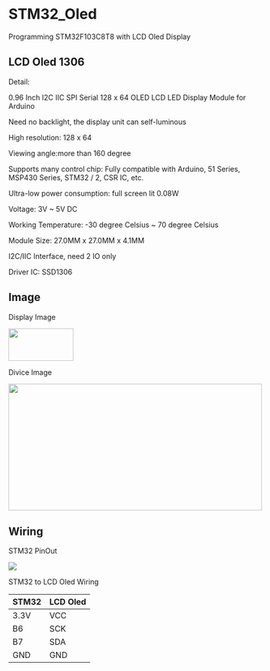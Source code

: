 # STM32_Oled
Programming STM32F103C8T8 with LCD Oled Display

## LCD Oled 1306
Detail:

0.96 Inch I2C IIC SPI Serial 128 x 64 OLED LCD LED Display Module for Arduino

Need no backlight, the display unit can self-luminous

High resolution: 128 x 64

Viewing angle:more than 160 degree

Supports many control chip: Fully compatible with Arduino, 51 Series, MSP430 Series, STM32 / 2, CSR IC, etc.

Ultra-low power consumption: full screen lit 0.08W

Voltage: 3V ~ 5V DC

Working Temperature: -30 degree Celsius  ~ 70 degree Celsius

Module Size: 27.0MM x 27.0MM x 4.1MM

I2C/IIC Interface, need 2 IO only

Driver IC: SSD1306

## Image
Display Image

<img src="https://github.com/diystron/STM32_Oled/blob/main/image/display3.png" width="128" height="64" />

Divice Image

<img src="https://github.com/diystron/STM32_Oled/blob/main/image/device.jpg" width="500" height="250" />

## Wiring
STM32 PinOut

<img src="https://github.com/diystron/STM32_Oled/blob/main/image/Stm32f103_pinout_diagram.png"/>

STM32 to LCD Oled Wiring

| STM32 | LCD Oled |
| ----- | -------- |
| 3.3V | VCC |
| B6 | SCK |
|  B7 | SDA |
| GND | GND |
